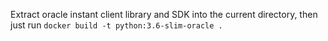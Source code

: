 Extract oracle instant client library and SDK into the current directory, then just run `docker build -t python:3.6-slim-oracle .`
